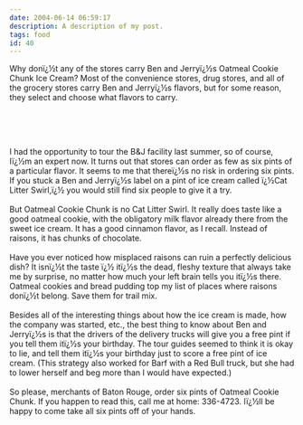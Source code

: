 ```yaml
---
date: 2004-06-14 06:59:17
description: A description of my post.
tags: food
id: 40
---
```

Why donï¿½t any  of the stores carry Ben and Jerryï¿½s Oatmeal Cookie Chunk Ice Cream?  Most of the convenience stores, drug stores, and all of the grocery stores carry Ben and Jerryï¿½s flavors, but for some reason, they select and choose what flavors to carry.<br />

<!--more--><br /><br /><br />
I had the opportunity to tour the B&J facility last summer, so of course, Iï¿½m an expert now.  It turns out that stores can order as few as six pints of a particular flavor.  It seems to me that thereï¿½s no risk in ordering six pints.  If you stuck a Ben and Jerryï¿½s label on a pint of ice cream called ï¿½Cat Litter Swirl,ï¿½ you would still find six people to give it a try.<br />
<br />
But Oatmeal Cookie Chunk is no Cat Litter Swirl.  It really does taste like a good oatmeal cookie, with the obligatory milk flavor already there from the sweet ice cream.  It has a good cinnamon flavor, as I recall.  Instead of raisons, it has chunks of chocolate.<br />
<br />
Have you ever noticed how misplaced raisons can ruin a perfectly delicious dish?  It isnï¿½t the taste ï¿½ itï¿½s the dead, fleshy texture that always take me by surprise, no matter how much your left brain tells you itï¿½s there.  Oatmeal cookies and bread pudding top my list of places where raisons donï¿½t belong.  Save them for trail mix.<br />
<br />
Besides all of the interesting things about how the ice cream is made, how the company was started, etc., the best thing to know about Ben and Jerryï¿½s is that the drivers of the delivery trucks will give you a free pint if you tell them itï¿½s your birthday.  The tour guides seemed to think it is okay to lie, and tell them itï¿½s your birthday just to score a free pint of ice cream.  (This strategy also worked for Barf with a Red Bull truck, but she had to lower herself and beg more than I would have expected.)<br />
<br />
So please, merchants of Baton Rouge, order six pints of Oatmeal Cookie Chunk.  If you happen to read this, call me at home:  336-4723.  Iï¿½ll be happy to come take all six pints off of your hands.<br />

